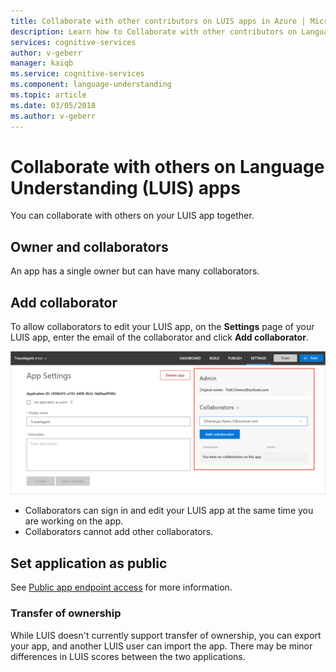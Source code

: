 ```yaml
---
title: Collaborate with other contributors on LUIS apps in Azure | Microsoft Docs
description: Learn how to Collaborate with other contributors on Language Understanding (LUIS) applications.
services: cognitive-services
author: v-geberr
manager: kaiqb
ms.service: cognitive-services
ms.component: language-understanding
ms.topic: article
ms.date: 03/05/2018
ms.author: v-geberr
---
```


# Collaborate with others on Language Understanding (LUIS) apps  

You can collaborate with others on your LUIS app together. 

## Owner and collaborators
An app has a single owner but can have many collaborators. 

## Add collaborator

To allow collaborators to edit your LUIS app, on the **Settings** page of your LUIS app, enter the email of the collaborator and click **Add collaborator**.

![Add collaborator](./media/luis-how-to-collaborate/add-collaborator.png)

* Collaborators can sign in and edit your LUIS app at the same time you are working on the app. <!--If a collaborator edits the LUIS app, you see a notification at the top of the browser.-->
* Collaborators cannot add other collaborators.

## Set application as public
See [Public app endpoint access](luis-concept-security.md#public-app-endpoint-access) for more information.

### Transfer of ownership
While LUIS doesn't currently support transfer of ownership, you can export your app, and another LUIS user can import the app. There may be minor differences in LUIS scores between the two applications. 
